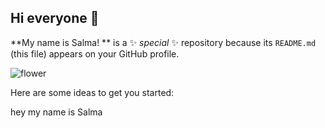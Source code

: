 ## Hi everyone 👋


**My name is Salma! ** is a ✨ _special_ ✨ repository because its `README.md` (this file) appears on your GitHub profile.

![flower](purplefliwe.avif)

Here are some ideas to get you started:

hey my name is Salma